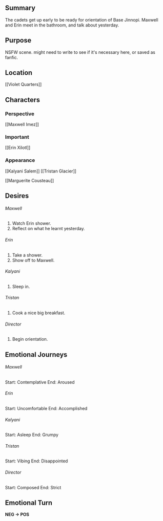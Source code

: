 ## Summary
The cadets get up early to be ready for orientation of Base Jinnopi. Maxwell and Erin meet in the bathroom, and talk about yesterday.
## Purpose
NSFW scene. might need to write to see if it's necessary here, or saved as fanfic.
## Location
[[Violet Quarters]]
## Characters 
### Perspective
[[Maxwell Imez]]
### Important
[[Erin Xilotl]]
### Appearance
[[Kalyani Salem]]
[[Tristan Glacier]]

[[Marguerite Cousteau]]
## Desires
###### Maxwell
1. Watch Erin shower.
2. Reflect on what he learnt yesterday.
###### Erin
1. Take a shower.
2. Show off to Maxwell.
###### Kalyani
1. Sleep in.
###### Tristan
1. Cook a nice big breakfast.
###### Director
1. Begin orientation.
## Emotional Journeys
###### Maxwell
Start: Contemplative
End: Aroused
###### Erin
Start: Uncomfortable
End: Accomplished
###### Kalyani
Start: Asleep
End: Grumpy
###### Tristan
Start: Vibing
End: Disappointed
###### Director
Start: Composed
End: Strict
## Emotional Turn
**NEG -> POS**